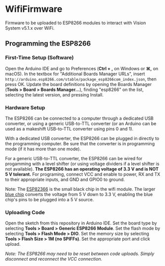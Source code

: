 # WifiFirmware

Firmware to be uploaded to ESP8266 modules to interact with Vision System v5.1.x over WiFi.

## Programming the ESP8266

### First-Time Setup (Software)

Open the Arduino IDE and go to Preferences (**Ctrl + ,** on Windows or **⌘,** on macOS). In the textbox for "Additional Boards Manager URLs", insert `http://arduino.esp8266.com/stable/package_esp8266com_index.json`, then press OK. Update the board definitions by opening the Boards Manager (**Tools > Board > Boards Manager...**), finding "esp8266" on the list, selecting the latest version, and pressing Install.

### Hardware Setup

The ESP8266 can be connected to a computer through a dedicated USB converter, or using a generic USB-to-TTL converter (or an Arduino can be used as a makeshift USB-to-TTL converter using pins 0 and 1).

With a dedicated USB converter, the ESP8266 can be plugged in directly to the programming computer. Be sure that the converter is in programming mode (if it has more than one mode).

For a generic USB-to-TTL converter, the ESP8266 can be wired for progamming with a level shifter (or using voltage dividers if a level shifter is not available). **The ESP8266 has an operating voltage of 3.3 V and is NOT 5 V tolerant.** For programing, connect VCC and enable to power, RX and TX to their appropriate inputs, and GND and GPIO0 to ground.

Note: The [ESP82366](https://user-images.githubusercontent.com/32310882/64036322-e7ceea00-cb20-11e9-8db5-5e38aa3ca02b.png) is the small black chip in the wifi module. The larger [blue chip](https://user-images.githubusercontent.com/32310882/64036213-a6d6d580-cb20-11e9-873c-5798a7c38486.png) converts the voltage from 5 V down to 3.3 V, enabling the blue chip's pins to be plugged into a 5 V source.

### Uploading Code

Open the sketch from this repository in Arduino IDE. Set the board type by selecting **Tools > Board > Generic ESP8266 Module**. Set the flash mode by selecting **Tools > Flash Mode > DIO**. Set the memory size by selecting **Tools > Flash Size > 1M (no SPIFFs)**. Set the appropriate port and click upload.

_Note: The ESP8266 may need to be reset between code uploads. Simply disconnect and reconnect the VCC connection._
